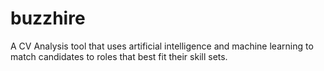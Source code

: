 # buzzhire
A CV Analysis tool that uses artificial intelligence and machine learning to match candidates to roles that best fit their skill sets.
